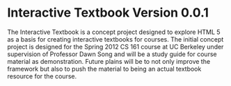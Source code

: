 Interactive Textbook Version 0.0.1
============================
The Interactive Textbook is a concept project designed to explore HTML 5 as a basis for creating interactive textbooks for courses. The initial concept project is designed for the Spring 2012 CS 161 course at UC Berkeley under supervision of Professor Dawn Song and will be a study guide for course material as demonstration. Future plains will be to not only improve the framework but also to push the material to being an actual textbook resource for the course.